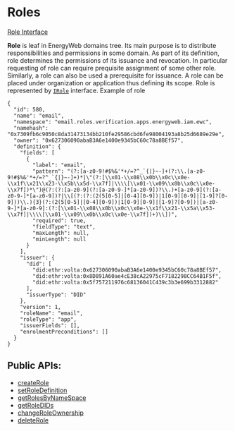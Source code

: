 # Roles

[Role Interface](../api/interfaces/IRole.md)

**Role** is leaf in EnergyWeb domains tree. Its main purpose is to distribute responsibilities
and permissions in some domain. As part of its definition, role determines the permissions of its
issuance and revoсation. In particular requesting of role can require prequisite assignment
of some other role.
Similarly, a role can also be used a prerequisite for issuance.
A role can be placed under organization or
application thus defining its scope.
Role is represented by [`IRole`](../api/interfaces/IRole.md) interface.
Example of role

```
{
  "id": 580,
  "name": "email",
  "namespace": "email.roles.verification.apps.energyweb.iam.ewc",
  "namehash": "0x7309fb6c9050c8da31473134bb210fe29586cbd6fe98004193a8b25d6689e29e",
  "owner": "0x627306090abaB3A6e1400e9345bC60c78a8BEf57",
  "definition": {
    "fields": [
      {
        "label": "email",
        "pattern": "(?:[a-z0-9!#$%&'*+/=?^_`{|}~-]+(?:\\.[a-z0-9!#$%&'*+/=?^_`{|}~-]+)*|\"(?:[\\x01-\\x08\\x0b\\x0c\\x0e-\\x1f\\x21\\x23-\\x5b\\x5d-\\x7f]|\\\\[\\x01-\\x09\\x0b\\x0c\\x0e-\\x7f])*\")@(?:(?:[a-z0-9](?:[a-z0-9-]*[a-z0-9])?\\.)+[a-z0-9](?:[a-z0-9-]*[a-z0-9])?|\\[(?:(?:(2(5[0-5]|[0-4][0-9])|1[0-9][0-9]|[1-9]?[0-9]))\\.){3}(?:(2(5[0-5]|[0-4][0-9])|1[0-9][0-9]|[1-9]?[0-9])|[a-z0-9-]*[a-z0-9]:(?:[\\x01-\\x08\\x0b\\x0c\\x0e-\\x1f\\x21-\\x5a\\x53-\\x7f]|\\\\[\\x01-\\x09\\x0b\\x0c\\x0e-\\x7f])+)\\])",
        "required": true,
        "fieldType": "text",
        "maxLength": null,
        "minLength": null
      }
    ],
    "issuer": {
      "did": [
        "did:ethr:volta:0x627306090abaB3A6e1400e9345bC60c78a8BEf57",
        "did:ethr:volta:0x8D891A60ae4cE38cA22975cF7182298CC64B1F5f",
        "did:ethr:volta:0x5f757211976c68136041C439c3b3e699b3312882"
      ],
      "issuerType": "DID"
    },
    "version": 1,
    "roleName": "email",
    "roleType": "app",
    "issuerFields": [],
    "enrolmentPreconditions": []
  }
}
```

## Public APIs:

-   [createRole](../api/classes/DomainsService.md#createrole)
-   [setRoleDefinition](../api/classes/DomainsService.md#setroledefinition)
-   [getRolesByNameSpace](../api/classes/DomainsService.md#getrolesbynamespace)
-   [getRoleDIDs](../api/classes/DomainsService.md#getroledids)
-   [changeRoleOwnership](../api/classes/DomainsService.md#changeroleownership)
-   [deleteRole](../api/classes/DomainsService.md#deleterole)
